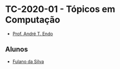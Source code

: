 # TC-2020-01 - Tópicos em Computação

- [Prof. André T. Endo](https://github.com/andreendo)

## Alunos

- [Fulano da Silva](https://github.com/fulanodasilva)